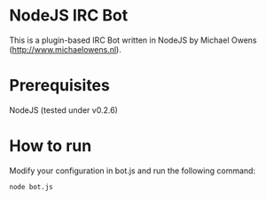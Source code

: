 NodeJS IRC Bot
==============
This is a plugin-based IRC Bot written in NodeJS by Michael Owens (http://www.michaelowens.nl).

Prerequisites
=============
NodeJS (tested under v0.2.6)

How to run
==========
Modify your configuration in bot.js and run the following command:

    node bot.js
